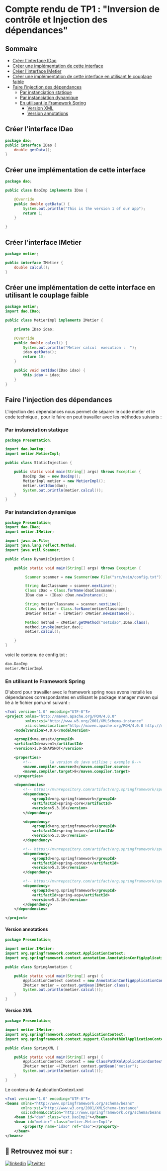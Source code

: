 # Compte rendu de TP1 : "Inversion de contrôle et Injection des dépendances"

## Sommaire

- [Créer l'interface IDao](#Créer-linterface-IDao)
- [Créer une implémentation de cette interface](#créer-une-implémentation-de-cette-interfacet)
- [Créer l'interface IMetier](#Créer-linterface-IMetier)
- [Créer une implémentation de cette interface en utilisant le couplage faible](#Créer-une-implémentation-de-cette-interface-en-utilisant-le-couplage-faible)
- [Faire l'injection des dépendances](#faire-linjection-des-dépendances) 
  - [Par instanciation statique](#Par-instanciation-statique)
  - [Par instanciation dynamique](#Par-instanciation-dynamique)
  - [En utilisant le Framework Spring](#En-utilisant-le-Framework-Spring)
    - [Version XML](#Version-XML)
    - [Version annotations](#Version-annotations)

## Créer l'interface IDao

<!-- ![Screenshot](1.jpg) -->

```java
package dao;
public interface IDao {
    double getData();
}
```

## Créer une implémentation de cette interface

```java
package dao;

public class DaoImp implements IDao {

    @Override
    public double getData() {
        System.out.println("This is the version 1 of our app");
        return 1;
    }

}
```

## Créer l'interface IMetier

```java
package metier;

public interface IMetier {
    double calcul();
}
```

## Créer une implémentation de cette interface en utilisant le couplage faible

```java
package metier;
import dao.IDao;

public class MetierImpl implements IMetier {

    private IDao idao;

    @Override
    public double calcul() {
        System.out.println("Metier calcul  execution :  ");
        idao.getData();
        return 10;
    }

    public void setIdao(IDao idao) {
        this.idao = idao;
    }
}
```

## Faire l'injection des dépendances
L'injection des dépendances nous permet de séparer le code metier et le code technique , pour le faire on peut travailler avec les méthodes suivants :  
### Par instanciation statique
```java
package Presentation;

import dao.DaoImp;
import metier.MetierImpl;

public class StaticInjection {

    public static void main(String[] args) throws Exception {
        DaoImp dao = new DaoImp();
        MetierImpl metier = new MetierImpl();
        metier.setIdao(dao);
        System.out.println(metier.calcul());
    }
}
```
### Par instanciation dynamique

```java
package Presentation;
import dao.IDao;
import metier.IMetier;

import java.io.File;
import java.lang.reflect.Method;
import java.util.Scanner;

public class DynamicInjection {

    public static void main(String[] args) throws Exception {

         Scanner scanner = new Scanner(new File("src/main/config.txt"));

         String daoClassname = scanner.nextLine();
         Class cDao = Class.forName(daoClassname);
         IDao dao = (IDao) cDao.newInstance();

         String metierClassname = scanner.nextLine();
         Class cMetier = Class.forName(metierClassname);
         IMetier metier = (IMetier) cMetier.newInstance();

         Method method = cMetier.getMethod("setIdao",IDao.class);
         method.invoke(metier,dao);
         metier.calcul();

    }
}
```

voici le contenu de config.txt : 

```txt
dao.DaoImp
metier.MetierImpl
```

### En utilisant le Framework Spring

D'abord pour travailler avec le framework spring nous avons installé les dépendances correspondantes en utilisant le package manager maven qui lié à le fichier pom.xml suivant :

```XML
<?xml version="1.0" encoding="UTF-8"?>
<project xmlns="http://maven.apache.org/POM/4.0.0"
         xmlns:xsi="http://www.w3.org/2001/XMLSchema-instance"
         xsi:schemaLocation="http://maven.apache.org/POM/4.0.0 http://maven.apache.org/xsd/maven-4.0.0.xsd">
    <modelVersion>4.0.0</modelVersion>

    <groupId>ma.enset</groupId>
    <artifactId>maven1</artifactId>
    <version>1.0-SNAPSHOT</version>

    <properties>
        <!--        la version de java utilise ; exemple 8-->
        <maven.compiler.source>8</maven.compiler.source>
        <maven.compiler.target>8</maven.compiler.target>
    </properties>

    <dependencies>
        <!-- https://mvnrepository.com/artifact/org.springframework/spring-core -->
        <dependency>
            <groupId>org.springframework</groupId>
            <artifactId>spring-core</artifactId>
            <version>5.3.16</version>
        </dependency>

        <dependency>
            <groupId>org.springframework</groupId>
            <artifactId>spring-beans</artifactId>
            <version>5.3.16</version>
        </dependency>

        <!-- https://mvnrepository.com/artifact/org.springframework/spring-context -->
        <dependency>
            <groupId>org.springframework</groupId>
            <artifactId>spring-context</artifactId>
            <version>5.3.16</version>
        </dependency>

        <!-- https://mvnrepository.com/artifact/org.springframework/spring-aop -->
        <dependency>
            <groupId>org.springframework</groupId>
            <artifactId>spring-aop</artifactId>
            <version>5.3.16</version>
        </dependency>
    </dependencies>

</project>
```
#### Version annotations
```java
package Presentation;

import metier.IMetier;
import org.springframework.context.ApplicationContext;
import org.springframework.context.annotation.AnnotationConfigApplicationContext;

public class SpringAnotation {

    public static void main(String[] args) {
        ApplicationContext context = new AnnotationConfigApplicationContext("dao", "metier");
        IMetier metier = context.getBean(IMetier.class);
        System.out.println(metier.calcul());
    }
}

```
#### Version XML

```java
package Presentation;

import metier.IMetier;
import org.springframework.context.ApplicationContext;
import org.springframework.context.support.ClassPathXmlApplicationContext;

public class SpringXML {

    public static void main(String[] args) {
        ApplicationContext context = new ClassPathXmlApplicationContext("ApplicationContext.xml");
        IMetier metier =(IMetier) context.getBean("metier");
        System.out.println(metier.calcul());
    }
}
```

Le contenu de ApplicationContext.xml

```XML
<?xml version="1.0" encoding="UTF-8"?>
<beans xmlns="http://www.springframework.org/schema/beans"
       xmlns:xsi="http://www.w3.org/2001/XMLSchema-instance"
       xsi:schemaLocation="http://www.springframework.org/schema/beans http://www.springframework.org/schema/beans/spring-beans.xsd">
    <bean id="dao" class="ext.DaoImp2"></bean>
    <bean id="metier" class="metier.MetierImpl">
        <property name="idao" ref="dao"></property>
    </bean>
</beans>
```

## 🔗 Retrouvez moi sur :
[![linkedin](https://img.shields.io/badge/linkedin-0A66C2?style=for-the-badge&logo=linkedin&logoColor=white)](https://www.linkedin.com/in/hamzaaitbenyissa/)
[![twitter](https://img.shields.io/badge/twitter-1DA1F2?style=for-the-badge&logo=twitter&logoColor=white)](https://twitter.com/h_aitbenyissa)


